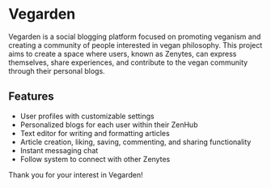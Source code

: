 # Vegarden
Vegarden is a social blogging platform focused on promoting veganism and creating a community of people interested in vegan philosophy.
This project aims to create a space where users, known as Zenytes, can express themselves, share experiences, and contribute to the vegan community through their personal blogs.

## Features
- User profiles with customizable settings
- Personalized blogs for each user within their ZenHub
- Text editor for writing and formatting articles
- Article creation, liking, saving, commenting, and sharing functionality
- Instant messaging chat
- Follow system to connect with other Zenytes

Thank you for your interest in Vegarden!
